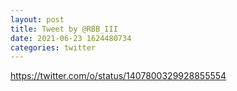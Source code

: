 ```yaml
--- 
layout: post 
title: Tweet by @RBB_III 
date: 2021-06-23 1624480734 
categories: twitter 
--- 
```

https://twitter.com/o/status/1407800329928855554